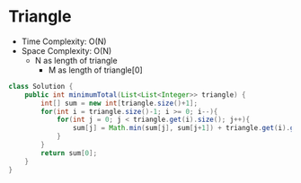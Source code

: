 # Triangle

- Time Complexity: O(N)
- Space Complexity: O(N)
  - N as length of triangle
    - M as length of triangle[0]

```java
class Solution {
    public int minimumTotal(List<List<Integer>> triangle) {
        int[] sum = new int[triangle.size()+1];
        for(int i = triangle.size()-1; i >= 0; i--){
            for(int j = 0; j < triangle.get(i).size(); j++){
                sum[j] = Math.min(sum[j], sum[j+1]) + triangle.get(i).get(j);
            }
        }
        return sum[0];
    }
}
```
